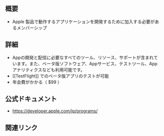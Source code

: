 ## 概要
- Apple 製品で動作するアプリケーションを開発するために加入する必要があるメンバーシップ

## 詳細
- Appの開発と配信に必要なすべてのツール、リソース、サポートが含まれています。また、ベータ版ソフトウェア、Appサービス、テストツール、Appアナリティクスなども利用可能です。
- [[TestFlight]] でのベータ版アプリのテストが可能
- 年会費がかかる（ $99 ）
## 公式ドキュメント
- https://developer.apple.com/jp/programs/

## 関連リンク

